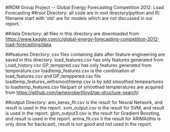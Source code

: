 #IRDM Group Project -- Global Energy Forecasting Competition 2012: Load Forecasting
##root Directory:
    all code are in root directory(python and R)
    filename start with 'old' are for models which are not discussed in our report.

##data Directory:
    all files in this directory are downloaded from https://www.kaggle.com/c/global-energy-forecasting-competition-2012-load-forecasting/data
    
##features Directory:
    csv files containing data after feature engineering are saved in this directory.
    load_features.csv has only features generated from Load_history.csv
    GP_temppred.csv has only features generated from temperature.csv 
    loadtemp_features.csv is the combination of load_features.csv and GP_temppered.csv file
    loadtemp_features_withsmoothtemp.csv is by add smoothed tempeartures to loadtemp_features.csv file(part of smoothed tempteratures are acquired from https://github.com/jamesrobertlloyd/gp-structure-search)

##output Directory:
    ann_keras_fit.csv is the result for Neural Network, and result is used in the report.
    svm_output.csv is the result for SVM, and result is used in the report.
    gbm_output3.csv is the result for Gradient Boosting, and result is used in the report.
    arima_fit.csv it the result for ARIMA(this is only done for backcast), result is not good and not used in the report.
    
    
